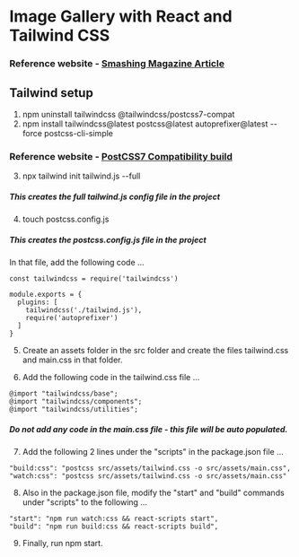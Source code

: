 # Image Gallery with React and Tailwind CSS

### Reference website - [Smashing Magazine Article](https://www.smashingmagazine.com/2020/02/tailwindcss-react-project/)

## Tailwind setup

1) npm uninstall tailwindcss @tailwindcss/postcss7-compat
2) npm install tailwindcss@latest postcss@latest autoprefixer@latest --force postcss-cli-simple

### Reference website - [PostCSS7 Compatibility build](https://tailwindcss.com/docs/installation#post-css-7-compatibility-build)

3) npx tailwind init tailwind.js --full

##### This creates the full tailwind.js config file in the project

4) touch postcss.config.js

##### This creates the postcss.config.js file in the project

In that file, add the following code ...

```
const tailwindcss = require('tailwindcss')

module.exports = {
  plugins: [
    tailwindcss('./tailwind.js'),
    require('autoprefixer')
  ]
}
```
5) Create an assets folder in the src folder and create the files tailwind.css and main.css in that folder.

6) Add the following code in the tailwind.css file ...

```
@import "tailwindcss/base";
@import "tailwindcss/components";
@import "tailwindcss/utilities";
```

##### Do not add any code in the main.css file - this file will be auto populated.

7) Add the following 2 lines under the "scripts" in the package.json file ...
```
"build:css": "postcss src/assets/tailwind.css -o src/assets/main.css",
"watch:css": "postcss src/assets/tailwind.css -o src/assets/main.css"
```

8) Also in the package.json file, modify the "start" and "build" commands under "scripts" to the following ...
```
"start": "npm run watch:css && react-scripts start",
"build": "npm run build:css && react-scripts build",
```
9) Finally, run npm start.

